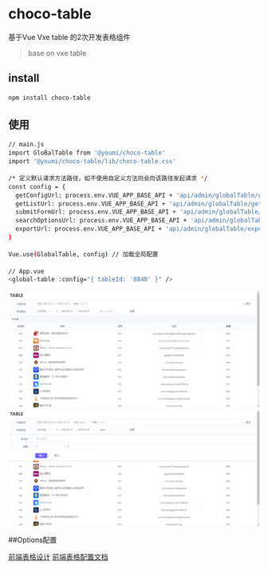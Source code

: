 # choco-table
 基于Vue Vxe table 的2次开发表格组件

> base on vxe table

## install

``` bash
npm install choco-table
```

## 使用

``` bash
// main.js
import GloBalTable from '@youmi/choco-table'
import '@youmi/choco-table/lib/choco-table.css'

/* 定义默认请求方法路径，如不使用自定义方法则会向该路径发起请求 */
const config = {
  getConfigUrl: process.env.VUE_APP_BASE_API + 'api/admin/globalTable/getTableConfig', // 获取tableConfig
  getListUrl: process.env.VUE_APP_BASE_API + 'api/admin/globalTable/getTableList', // 获取tableData
  submitFormUrl: process.env.VUE_APP_BASE_API + 'api/admin/globalTable/submitForm', // 提交表单
  searchOptionsUrl: process.env.VUE_APP_BASE_API + 'api/admin/globalTable/searchPageOptions', // 搜索selectOption选项
  exportUrl: process.env.VUE_APP_BASE_API + 'api/admin/globalTable/exportTable' // 导出表格
}

Vue.use(GlobalTable, config) // 加载全局配置

// App.vue
<global-table :config="{ tableId: '8848' }" />
```

![assets/images/img.png](assets/images/img.png)
![assets/images/img2.png](assets/images/img2.png)

##Options配置

[前端表格设计](https://conf.umlife.net/pages/viewpage.action?pageId=106889620)
[前端表格配置文档](https://conf.umlife.net/pages/editpage.action?pageId=94019810)

